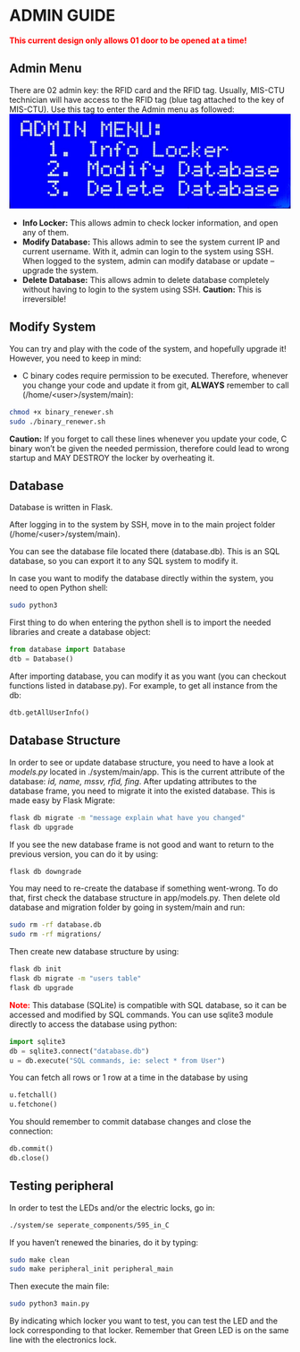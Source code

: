 
# ADMIN GUIDE

<span style="color: red;"><b>This current design only allows 01 door to be opened at a time!</b> </span>

## Admin Menu

There are 02 admin key: the RFID card and the RFID tag.
Usually, MIS-CTU technician will have access to the RFID tag (blue tag attached to the key of MIS-CTU). Use this tag to enter the Admin menu as followed:
    ![Admin menu](pictures/lcd08.jpg)

* **Info Locker:** This allows admin to check locker information, and open any of them.
* **Modify Database:** This allows admin to see the system current IP and current username. With it, admin can login to the system using SSH. When logged to the system, admin can modify database or update – upgrade the system.
* **Delete Database:** This allows admin to delete database completely without having to login to the system using SSH. **Caution:** This is irreversible!

## Modify System

You can try and play with the code of the system, and hopefully upgrade it!
However, you need to keep in mind:

* C binary codes require permission to be executed. Therefore, whenever you change your code and update it from git, **ALWAYS** remember to call (/home/\<user\>/system/main):

```bash
chmod +x binary_renewer.sh
sudo ./binary_renewer.sh
```

**Caution:** If you forget to call these lines whenever you update your code, C binary won’t be given the needed permission, therefore could lead to wrong startup and MAY DESTROY the locker by overheating it.

## Database

Database is written in Flask.

After logging in to the system by SSH, move in to the main project folder (/home/\<user\>/system/main).

You can see the database file located there (database.db). This is an SQL database, so you can export it to any SQL system to modify it.

In case you want to modify the database directly within the system, you need to open Python shell:

```bash
sudo python3
```

First thing to do when entering the python shell is to import the needed libraries and create a database object:

```python
from database import Database
dtb = Database()
```

After importing database, you can modify it as you want (you can checkout functions listed in database.py). For example, to get all instance from the db:

```python
dtb.getAllUserInfo()
```

## Database Structure

In order to see or update database structure, you need to have a look at _models.py_ located in ./system/main/app. This is the current attribute of the database: _id, name, mssv, rfid, fing_.
After updating attributes to the database frame, you need to migrate it into the existed database. This is made easy by Flask Migrate:

```bash
flask db migrate -m "message explain what have you changed"
flask db upgrade
```

If you see the new database frame is not good and want to return to the previous version, you can do it by using:

```bash
flask db downgrade
```

You may need to re-create the database if something went-wrong. To do that, first check the database structure in app/models.py. Then delete old database and migration folder by going in system/main and run:

```bash
sudo rm -rf database.db
sudo rm -rf migrations/
```

Then create new database structure by using:

```bash
flask db init
flask db migrate -m "users table"
flask db upgrade
```

<span style="color: red;"><b>Note:</b> </span>
This database (SQLite) is compatible with SQL database, so it can be accessed and modified by SQL commands.
You can use sqlite3 module directly to access the database using python:

```python
import sqlite3
db = sqlite3.connect("database.db")
u = db.execute("SQL commands, ie: select * from User")
```

You can fetch all rows or 1 row at a time in the database by using

```python
u.fetchall()
u.fetchone()
```

You should remember to commit database changes and close the connection:

```python
db.commit()
db.close()
```

## Testing peripheral

In order to test the LEDs and/or the electric locks, go in:

```bash
./system/se seperate_components/595_in_C
```

If you haven’t renewed the binaries, do it by typing:

```bash
sudo make clean
sudo make peripheral_init peripheral_main
```

Then execute the main file:

```bash
sudo python3 main.py
```

By indicating which locker you want to test, you can test the LED and the lock corresponding to that locker. Remember that Green LED is on the same line with the electronics lock.
